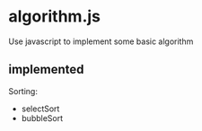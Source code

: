# algorithm.js

   Use javascript to implement some basic algorithm 

## implemented

Sorting:

- selectSort
- bubbleSort
